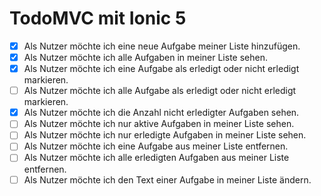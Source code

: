 # TodoMVC mit Ionic 5

- [x] Als Nutzer möchte ich eine neue Aufgabe meiner Liste hinzufügen.
- [x] Als Nutzer möchte ich alle Aufgaben in meiner Liste sehen.
- [x] Als Nutzer möchte ich eine Aufgabe als erledigt oder nicht erledigt
      markieren.
- [ ] Als Nutzer möchte ich alle Aufgabe als erledigt oder nicht erledigt
      markieren.
- [x] Als Nutzer möchte ich die Anzahl nicht erledigter Aufgaben sehen.
- [ ] Als Nutzer möchte ich nur aktive Aufgaben in meiner Liste sehen.
- [ ] Als Nutzer möchte ich nur erledigte Aufgaben in meiner Liste sehen.
- [ ] Als Nutzer möchte ich eine Aufgabe aus meiner Liste entfernen.
- [ ] Als Nutzer möchte ich alle erledigten Aufgaben aus meiner Liste entfernen.
- [ ] Als Nutzer möchte ich den Text einer Aufgabe in meiner Liste ändern.
